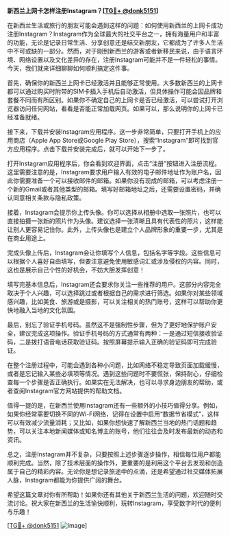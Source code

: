 **新西兰上网卡怎样注册Instagram？[[TG💪+ @donk5151](https://t.me/s/donk5151)]**

在新西兰生活或旅行的朋友可能会遇到这样的问题：如何使用新西兰的上网卡成功注册Instagram？Instagram作为全球最大的社交平台之一，拥有海量用户和丰富的功能，无论是记录日常生活、分享创意还是结交新朋友，它都成为了许多人生活中不可或缺的一部分。然而，对于刚到新西兰的游客或者新移民来说，由于语言环境、网络设置以及文化差异的存在，注册Instagram可能并不是一件轻松的事情。今天，我们就来详细聊聊如何顺利搞定这件事。

首先，确保你的新西兰上网卡已经激活并且能够正常使用。大多数新西兰的上网卡都可以通过购买时附带的SIM卡插入手机后自动激活，但具体操作可能会因品牌和套餐不同而有所区别。如果你不确定自己的上网卡是否已经激活，可以尝试打开浏览器访问任何网站，看看是否能正常加载网页。如果可以，那么说明你的上网卡已经准备就绪。

接下来，下载并安装Instagram应用程序。这一步非常简单，只要打开手机上的应用商店（Apple App Store或Google Play Store），搜索“Instagram”即可找到官方应用程序。点击下载并安装完成后，就可以开始下一步了。

打开Instagram应用程序后，你会看到欢迎界面，点击“注册”按钮进入注册流程。这里需要注意的是，Instagram要求用户输入有效的电子邮件地址作为账户名，因此你需要准备一个可以接收邮件的邮箱。如果你没有现成的邮箱，可以考虑注册一个新的Gmail或者其他类型的邮箱。填写好邮箱地址之后，还需要设置密码，并确认同意相关条款与隐私政策。

接着，Instagram会提示你上传头像。你可以选择从相册中选取一张照片，也可以直接拍摄一张新的照片作为头像。建议选择一张清晰且具有代表性的照片，这样能让别人更容易记住你。此外，上传头像也是建立个人品牌形象的重要一步，尤其是在商业用途上。

完成头像上传后，Instagram会让你填写个人信息，包括名字等字段。这些信息可以根据个人喜好自由填写，但要注意避免使用敏感词汇或涉及侵权的内容。同时，这也是展示自己个性的好机会，不妨大胆发挥创意！

填写完基本信息后，Instagram还会要求你关注一些推荐的用户。这部分内容完全取决于个人兴趣，可以选择跳过或者根据自己的需求进行筛选。如果你对某些领域感兴趣，比如美食、旅游或是摄影，可以关注相关的热门账号，这样可以帮助你更快地融入当地的文化氛围。

最后，别忘了验证手机号码。虽然这不是强制性步骤，但为了更好地保护账户安全，建议完成这项操作。验证手机号码的方式通常有两种：一是通过短信接收验证码，二是拨打语音电话获取验证码。按照屏幕提示输入正确的验证码即可完成验证。

在整个注册过程中，可能会遇到各种小问题，比如网络不稳定导致页面加载缓慢，或者是忘记输入某些必填项等情况。遇到这些问题时不要慌张，保持耐心，仔细检查每一个步骤是否正确执行。如果实在无法解决，也可以寻求身边朋友的帮助，或者查阅Instagram官方网站提供的帮助文档。

值得一提的是，在新西兰使用Instagram还有一些额外的小技巧值得分享。例如，如果你经常需要切换不同的Wi-Fi网络，记得在设置中启用“数据节省模式”，这样可以有效减少流量消耗；又比如，如果你想快速了解新西兰当地的热门话题和趋势，可以关注本地新闻媒体或知名博主的账号，他们往往会及时发布最新的动态和资讯。

总之，注册Instagram并不复杂，只要按照上述步骤逐步操作，相信每位用户都能顺利完成。当然，除了技术层面的操作外，更重要的是利用这个平台去发现和创造属于自己的精彩内容。无论你是想记录旅途中的点滴，还是希望通过社交媒体拓展人脉，Instagram都能为你提供广阔的舞台。

希望这篇文章对你有所帮助！如果你还有其他关于新西兰生活的问题，欢迎随时交流讨论。祝大家在新西兰的生活愉快顺利，玩转Instagram，享受数字时代的便利与乐趣！

[[TG💪+ @donk5151](https://t.me/s/donk5151) ![Image](https://i.postimg.cc/rwNCRYN7/Snipaste-2025-04-30-17-27-05.png)]